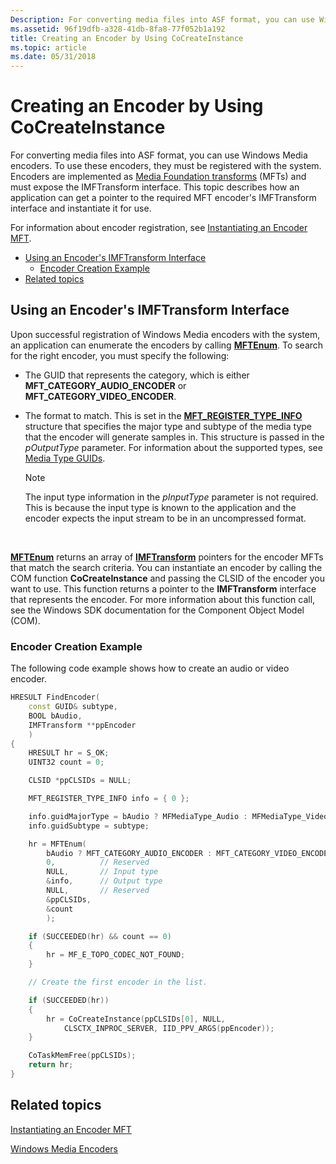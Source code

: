 ```yaml
---
Description: For converting media files into ASF format, you can use Windows Media encoders. To use these encoders, they must be registered with the system.
ms.assetid: 96f19dfb-a328-41db-8fa8-77f052b1a192
title: Creating an Encoder by Using CoCreateInstance
ms.topic: article
ms.date: 05/31/2018
---
```


# Creating an Encoder by Using CoCreateInstance

For converting media files into ASF format, you can use Windows Media encoders. To use these encoders, they must be registered with the system. Encoders are implemented as [Media Foundation transforms](media-foundation-transforms.md) (MFTs) and must expose the IMFTransform interface. This topic describes how an application can get a pointer to the required MFT encoder's IMFTransform interface and instantiate it for use.

For information about encoder registration, see [Instantiating an Encoder MFT](instantiating-the-encoder-mft.md).

-   [Using an Encoder's IMFTransform Interface](#creating-an-encoder-by-using-cocreateinstance)
    -   [Encoder Creation Example](#encoder-creation-example)
-   [Related topics](#related-topics)

## Using an Encoder's IMFTransform Interface

Upon successful registration of Windows Media encoders with the system, an application can enumerate the encoders by calling [**MFTEnum**](/windows/desktop/api/mfapi/nf-mfapi-mftenum). To search for the right encoder, you must specify the following:

-   The GUID that represents the category, which is either **MFT\_CATEGORY\_AUDIO\_ENCODER** or **MFT\_CATEGORY\_VIDEO\_ENCODER**.

-   The format to match. This is set in the [**MFT\_REGISTER\_TYPE\_INFO**](/windows/win32/api/mfobjects/ns-mfobjects-mft_register_type_info) structure that specifies the major type and subtype of the media type that the encoder will generate samples in. This structure is passed in the *pOutputType* parameter. For information about the supported types, see [Media Type GUIDs](media-type-guids.md).

    > [!Note]  
    > The input type information in the *pInputType* parameter is not required. This is because the input type is known to the application and the encoder expects the input stream to be in an uncompressed format.

     

[**MFTEnum**](/windows/desktop/api/mfapi/nf-mfapi-mftenum) returns an array of [**IMFTransform**](/windows/desktop/api/mftransform/nn-mftransform-imftransform) pointers for the encoder MFTs that match the search criteria. You can instantiate an encoder by calling the COM function **CoCreateInstance** and passing the CLSID of the encoder you want to use. This function returns a pointer to the **IMFTransform** interface that represents the encoder. For more information about this function call, see the Windows SDK documentation for the Component Object Model (COM).

### Encoder Creation Example

The following code example shows how to create an audio or video encoder.


```C++
HRESULT FindEncoder(
    const GUID& subtype, 
    BOOL bAudio, 
    IMFTransform **ppEncoder
    )
{
    HRESULT hr = S_OK;
    UINT32 count = 0;

    CLSID *ppCLSIDs = NULL;

    MFT_REGISTER_TYPE_INFO info = { 0 };

    info.guidMajorType = bAudio ? MFMediaType_Audio : MFMediaType_Video;
    info.guidSubtype = subtype;

    hr = MFTEnum(   
        bAudio ? MFT_CATEGORY_AUDIO_ENCODER : MFT_CATEGORY_VIDEO_ENCODER,
        0,          // Reserved
        NULL,       // Input type
        &info,      // Output type
        NULL,       // Reserved
        &ppCLSIDs,
        &count
        );

    if (SUCCEEDED(hr) && count == 0)
    {
        hr = MF_E_TOPO_CODEC_NOT_FOUND;
    }

    // Create the first encoder in the list.

    if (SUCCEEDED(hr))
    {
        hr = CoCreateInstance(ppCLSIDs[0], NULL,
            CLSCTX_INPROC_SERVER, IID_PPV_ARGS(ppEncoder));
    }

    CoTaskMemFree(ppCLSIDs);
    return hr;
}
```



## Related topics

<dl> <dt>

[Instantiating an Encoder MFT](instantiating-the-encoder-mft.md)
</dt> <dt>

[Windows Media Encoders](windows-media-encoders.md)
</dt> </dl>

 

 



